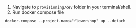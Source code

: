 1. Navigate to `provisioning/dev` folder in your terminal/shell.
2. Run docker compose file
```commandline
docker-compose --project-name="flowershop" up --detach
```
